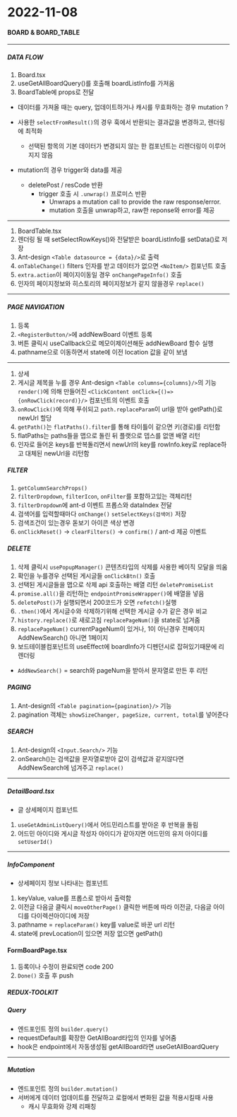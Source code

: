 2022-11-08
==============

#### BOARD & BOARD_TABLE 


---
##### DATA FLOW

1. Board.tsx 
2. useGetAllBoardQuery()를 호출해 boardListInfo를 가져옴
3. BoardTable에 props로 전달

* 데이터를 가져올 때는 query, 업데이트하거나 캐시를 무효화하는 경우 mutation ?
* 사용한 `selectFromResult()`의 경우 훅에서 반환되는 결과값을 변경하고, 렌더링에 최적화
  * 선택된 항목의 기본 데이터가 변경되지 않는 한 컴포넌트는 리렌더링이 이루어지지 않음

* mutation의 경우 trigger와 data를 제공
  * deletePost / resCode 반환
    * trigger 호출 시 `.unwrap()` 프로미스 반환
      * Unwraps a mutation call to provide the raw response/error.
      * mutation 호출을 unwrap하고, raw한 reponse와 error를 제공

---
1. BoardTable.tsx 
2. 렌더링 될 때 setSelectRowKeys()와 전달받은 boardListInfo를 setData()로 저장 
3. Ant-design `<Table datasource = {data}/>`로 출력 
4. `onTableChange()` filters 인자를 받고 데이터가 없으면 `<NoItem/>` 컴포넌트 호출
5. `extra.action`이 페이지이동일 경우 `onChangePageInfo()` 호출
6. 인자의 페이지정보와 히스토리의 페이지정보가 같지 않을경우 `replace()`

---
##### PAGE NAVIGATION

1. 등록
2. `<RegisterButton/>`에 addNewBoard 이벤트 등록 
3. 버튼 클릭시 useCallback으로 메모이제이션해둔 addNewBoard 함수 실행 
4. pathname으로 이동하면서 state에 이전 location 값을 같이 보냄
  
---
1. 상세 
2. 게시글 제목을 누를 경우 Ant-design `<Table columns={columns}/>`의 기능 `render()`에 의해 
   만들어진 `<ClickContent onClick={()=>{onRowClick(record)}/>` 컴포넌트의 이벤트 호출 
3. `onRowClick()`에 의해 푸쉬되고 `path.replaceParam`이 url을 받아 getPath()로 newUrl 할당 
4. `getPath()`는 `flatPaths().filter`를 통해 타이틀이 같으면 키(경로)를 리턴함 
5. flatPaths는 paths들을 맵으로 돌린 뒤 플랫으로 뎁스를 없앤 배열 리턴 
6. 인자로 들어온 keys를 반복돌리면서 newUrl의 key를 rowInfo.key로 replace하고 대체된 newUrl을 리턴함

##### FILTER
1. `getColumnSearchProps()`
2. `filterDropdown`, `filterIcon`, `onFilter`를 포함하고있는 객체리턴 
3. `filterDropdown`에 ant-d 이벤트 프롭스와 dataIndex 전달 
4. 검색어를 입력할때마다 `onChange()` `setSelectKeys(검색어)` 저장 
5. 검색조건이 있는경우 돋보기 아이콘 색상 변경
6. `onClickReset()` -> `clearFilters()` -> `confirm()` / ant-d 제공 이벤트

##### DELETE
1. 삭제 클릭시 `usePopupManager()` 콘텐츠타입의 삭제를 사용한 베이직 모달을 띄움
2. 확인을 누를경우 선택된 게시글들 `onClickBtn()` 호출
3. 선택된 게시글들을 맵으로 삭제 api 호출하는 배열 리턴 `deletePromiseList`
4. `promise.all()`을 리턴하는 `endpointPromiseWrapper()`에 배열을 넣음
5. `deletePost()`가 실행되면서 200코드가 오면 `refetch()`실행 
6. `.then()`에서 게시글수와 삭제하기위해 선택한 게시글 수가 같은 경우 비교
7. `history.replace()`로 새로고침 `replacePageNum()`을 state로 넘겨줌
8. `replacePageNum()` currentPageNum이 있거나, 1이 아닌경우 전페이지 AddNewSearch() 아니면 1페이지
9. 보드테이블컴포넌트의 useEffect에 boardInfo가 디펜던시로 잡혀있기때문에 리렌더링

* `AddNewSearch()` = search와 pageNum을 받아서 문자열로 만든 후 리턴


##### PAGING
1. Ant-design의 `<Table pagination={pagination}/>` 기능
2. pagination 객체는 `showSizeChanger, pageSize, current, total`를 넣어준다

##### SEARCH
1. Ant-design의 `<Input.Search/>` 기능
2. onSearch()는 검색값을 문자열로받아 값이 검색값과 같지않다면 AddNewSearch에 넘겨주고 `replace()`



---
##### DetailBoard.tsx

* 글 상세페이지 컴포넌트

1. `useGetAdminListQuery()`에서 어드민리스트를 받아온 후 반복을 돌림
2. 어드민 아이디와 게시글 작성자 아이디가 같아지면 어드민의 유저 아이디를 `setUserId()`

---
##### InfoComponent

* 상세페이지 정보 나타내는 컴포넌트

1. keyValue, value를 프롭스로 받아서 출력함 
2. 이전글 다음글 클릭시 `moveOtherPage()` 클릭한 버튼에 따라 이전글, 다음글 아이디를 다이렉션아이디에 저장
3. pathname = `replaceParam()` key를 value로 바꾼 url 리턴
4. state에 prevLocation이 있으면 저장 없으면 getPath()



#### FormBoardPage.tsx

1. 등록이나 수정이 완료되면 code 200 
2. `Done()` 호출 후 push


##### REDUX-TOOLKIT

##### Query

* 엔드포인트 정의 `builder.query()`
* requestDefault를 확장한 GetAllBoard타입의 인자를 넣어줌
* hook은 endpoint에서 자동생성됨 getAllBoard라면 useGetAllBoardQuery

---

##### Mutation

* 엔드포인트 정의 `builder.mutation()`
* 서버에게 데이터 업데이트를 전달하고 로컬에서 변화된 값을 적용시킬때 사용 
  * 캐시 무효화와 강제 리패칭 